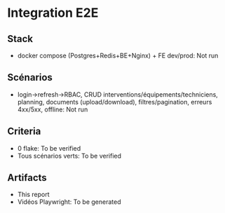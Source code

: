 # Integration E2E

## Stack

- docker compose (Postgres+Redis+BE+Nginx) + FE dev/prod: Not run

## Scénarios

- login→refresh→RBAC, CRUD interventions/équipements/techniciens, planning, documents (upload/download), filtres/pagination, erreurs 4xx/5xx, offline: Not run

## Criteria

- 0 flake: To be verified
- Tous scénarios verts: To be verified

## Artifacts

- This report
- Vidéos Playwright: To be generated

